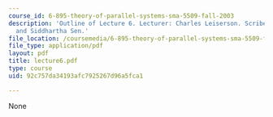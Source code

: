 ```yaml
---
course_id: 6-895-theory-of-parallel-systems-sma-5509-fall-2003
description: 'Outline of Lecture 6. Lecturer: Charles Leiserson. Scribe: Jeremy Fineman
  and Siddhartha Sen.'
file_location: /coursemedia/6-895-theory-of-parallel-systems-sma-5509-fall-2003/92c757da34193afc7925267d96a5fca1_lecture6.pdf
file_type: application/pdf
layout: pdf
title: lecture6.pdf
type: course
uid: 92c757da34193afc7925267d96a5fca1

---
```

None
